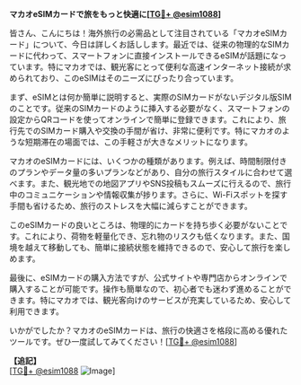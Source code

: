 **マカオeSIMカードで旅をもっと快適に[[TG💪+ @esim1088](https://t.me/s/esim1088)]**

皆さん、こんにちは！海外旅行の必需品として注目されている「マカオeSIMカード」について、今日は詳しくお話しします。最近では、従来の物理的なSIMカードに代わって、スマートフォンに直接インストールできるeSIMが話題になっています。特にマカオでは、観光客にとって便利な高速インターネット接続が求められており、このeSIMはそのニーズにぴったり合っています。

まず、eSIMとは何か簡単に説明すると、実際のSIMカードがないデジタル版SIMのことです。従来のSIMカードのように挿入する必要がなく、スマートフォンの設定からQRコードを使ってオンラインで簡単に登録できます。これにより、旅行先でのSIMカード購入や交換の手間が省け、非常に便利です。特にマカオのような短期滞在の場面では、この手軽さが大きなメリットになります。

マカオのeSIMカードには、いくつかの種類があります。例えば、時間制限付きのプランやデータ量の多いプランなどがあり、自分の旅行スタイルに合わせて選べます。また、観光地での地図アプリやSNS投稿もスムーズに行えるので、旅行中のコミュニケーションや情報収集が捗ります。さらに、Wi-Fiスポットを探す手間も省けるため、旅行のストレスを大幅に減らすことができます。

このeSIMカードの良いところは、物理的にカードを持ち歩く必要がないことです。これにより、荷物を軽量化でき、忘れ物のリスクも低くなります。また、国境を越えて移動しても、簡単に接続状態を維持できるので、安心して旅行を楽しめます。

最後に、eSIMカードの購入方法ですが、公式サイトや専門店からオンラインで購入することが可能です。操作も簡単なので、初心者でも迷わず進めることができます。特にマカオでは、観光客向けのサービスが充実しているため、安心して利用できます。

いかがでしたか？マカオのeSIMカードは、旅行の快適さを格段に高める優れたツールです。ぜひ一度試してみてください！[[TG💪+ @esim1088](https://t.me/s/esim1088)]

**【追記】**  
[[TG💪+ @esim1088](https://t.me/s/esim1088) ![Image](https://i.postimg.cc/Y0z9fWf4/image.png)]